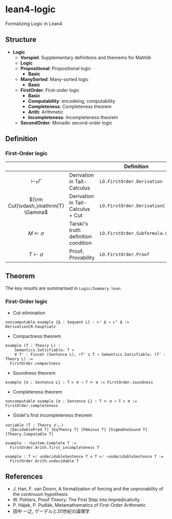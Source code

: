 # lean4-logic
Formalizing Logic in Lean4

## Structure
- **Logic**
  - **Vorspiel**: Supplementary definitions and theorems for Mathlib
  - **Logic**
  - **Propositional**: Propositional logic
    - **Basic**
  - **ManySorted**: Many-sorted logic
    - **Basic**
  - **FirstOrder**: First-order logic
    - **Basic**
    - **Computability**: encodeing, computability
    - **Completeness**: Completeness theorem
    - **Arith**: Arithmetic
    - **Incompleteness**: Incompleteness theorem
  - **SecondOrder**: Monadic second-order logic

## Definition
### First-Order logic

|                                     |                                     | Definition                      | Notation  |
| :----:                              | ----                                | ----                            | :----:    |
| $\vdash_\mathrm{T} \Gamma$          | Derivation in Tait-Calculus         |  `LO.FirstOrder.Derivation`     | `⊢ᵀ Γ`    |
| $(\rm Cut)\vdash_\mathrm{T} \Gamma$ | Derivation in Tait-Calculus + Cut   |  `LO.FirstOrder.DerivationC`    | `⊢ᶜ Γ`    |
| $M \models \sigma$                  | Tarski's truth definition condition |  `LO.FirstOrder.Subformula.Val` | `M ⊧ σ`   |
| $T \vdash \sigma$                   | Proof, Provability                  |  `LO.FirstOrder.Proof`          | `T ⊢ σ`, `T ⊢! σ` |

## Theorem

The key results are summarised in `Logic/Summary.lean`.

### First-Order logic

- Cut-elimination
```lean
noncomputable example {Δ : Sequent L} : ⊢ᶜ Δ → ⊢ᵀ Δ := DerivationCR.hauptsatz
```

- Compactness theorem
```lean
example (T : Theory L) :
    Semantics.Satisfiableₛ T ↔
    ∀ T' : Finset (Sentence L), ↑T' ⊆ T → Semantics.Satisfiableₛ (T' : Theory L) :=
  FirstOrder.compactness
```

- Soundness theorem
```lean
example {σ : Sentence L} : T ⊢ σ → T ⊨ σ := FirstOrder.soundness
```

- Completeness theorem
```lean
noncomputable example {σ : Sentence L} : T ⊨ σ → T ⊢ σ := FirstOrder.completeness
```

- Gödel's first incompleteness theorem
```lean
variable (T : Theory ℒₒᵣ)
  [DecidablePred T] [EqTheory T] [PAminus T] [SigmaOneSound T] [Theory.Computable T]

example : ¬System.Complete T :=
  FirstOrder.Arith.first_incompleteness T

example : T ⊬ undecidableSentence T ∧ T ⊬ ~undecidableSentence T :=
  FirstOrder.Arith.undecidable T
```

## References
- J. Han, F. van Doorn, A formalization of forcing and the unprovability of the continuum hypothesis
- W. Pohlers, Proof Theory: The First Step into Impredicativity
- P. Hájek, P. Pudlák, Metamathematics of First-Order Arithmetic
- 田中 一之, ゲーデルと20世紀の論理学
